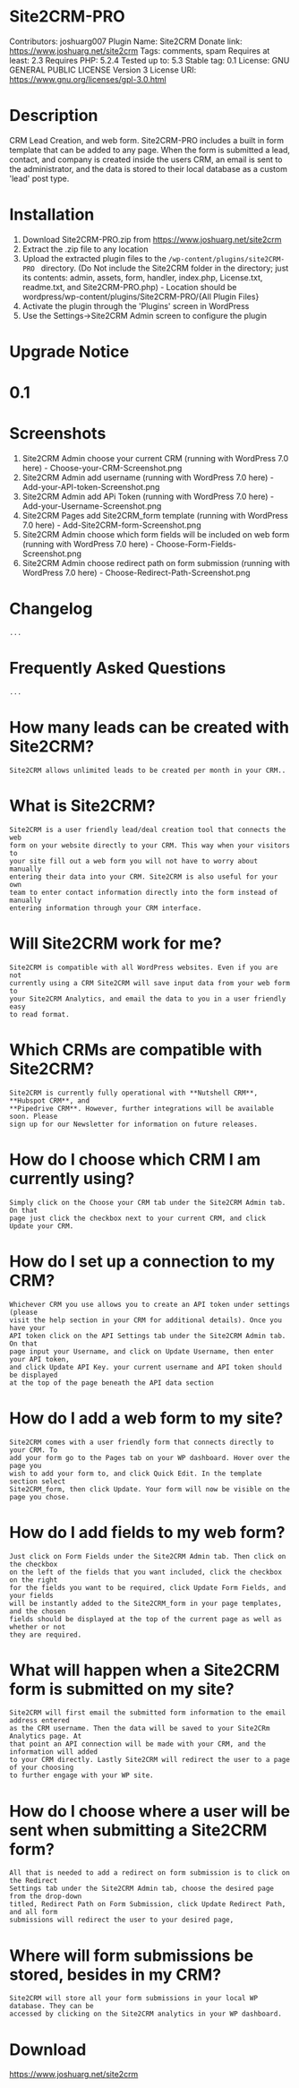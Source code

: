 #  Site2CRM-PRO
Contributors: joshuarg007
Plugin Name: Site2CRM
Donate link: https://www.joshuarg.net/site2crm
Tags: comments, spam
Requires at least: 2.3
Requires PHP: 5.2.4
Tested up to: 5.3
Stable tag: 0.1
License: GNU GENERAL PUBLIC LICENSE Version 3
License URI: https://www.gnu.org/licenses/gpl-3.0.html

#  Description
CRM Lead Creation, and web form. Site2CRM-PRO includes a built in form template that can be added to any page. When the form is submitted a lead, contact, and company is created inside the users CRM, an email is sent to the administrator, and the data is stored to their local database as a custom 'lead' post type.

# Installation
1. Download Site2CRM-PRO.zip from https://www.joshuarg.net/site2crm
2. Extract the .zip file to any location
3. Upload the extracted plugin files to the `/wp-content/plugins/site2CRM-PRO ` directory. (Do Not include the Site2CRM folder in the directory; just its contents: admin, assets, form, handler, index.php, License.txt, readme.txt, and Site2CRM-PRO.php) - Location should be wordpress/wp-content/plugins/Site2CRM-PRO/{All Plugin Files}
4. Activate the plugin through the 'Plugins' screen in WordPress
5. Use the Settings->Site2CRM Admin screen to configure the plugin

#  Upgrade Notice
#  0.1 # 

#  Screenshots 
1. Site2CRM Admin choose your current CRM (running with WordPress 7.0 here) - Choose-your-CRM-Screenshot.png
2. Site2CRM Admin add username (running with WordPress 7.0 here) - Add-your-API-token-Screenshot.png
3. Site2CRM Admin add APi Token (running with WordPress 7.0 here) - Add-your-Username-Screenshot.png
4. Site2CRM Pages add Site2CRM_form template (running with WordPress 7.0 here) - Add-Site2CRM-form-Screenshot.png
5. Site2CRM Admin choose which form fields will be included on web form (running with WordPress 7.0 here) - Choose-Form-Fields-Screenshot.png
6. Site2CRM Admin choose redirect path on form submission (running with WordPress 7.0 here) - Choose-Redirect-Path-Screenshot.png

#  Changelog
	...

#  Frequently Asked Questions 
	...
# How many leads can be created with Site2CRM?
    Site2CRM allows unlimited leads to be created per month in your CRM..
# What is Site2CRM?
    Site2CRM is a user friendly lead/deal creation tool that connects the web 
	form on your website directly to your CRM. This way when your visitors to 
	your site fill out a web form you will not have to worry about manually 
	entering their data into your CRM. Site2CRM is also useful for your own 
	team to enter contact information directly into the form instead of manually 
	entering information through your CRM interface.
# Will Site2CRM work for me?
    Site2CRM is compatible with all WordPress websites. Even if you are not 
	currently using a CRM Site2CRM will save input data from your web form to 
	your Site2CRM Analytics, and email the data to you in a user friendly easy 
	to read format.
# Which CRMs are compatible with Site2CRM?
    Site2CRM is currently fully operational with **Nutshell CRM**, **Hubspot CRM**, and 
	**Pipedrive CRM**. However, further integrations will be available soon. Please 
	sign up for our Newsletter for information on future releases.
# How do I choose which CRM I am currently using?
    Simply click on the Choose your CRM tab under the Site2CRM Admin tab. On that 
	page just click the checkbox next to your current CRM, and click Update your CRM.
# How do I set up a connection to my CRM?
    Whichever CRM you use allows you to create an API token under settings (please 
	visit the help section in your CRM for additional details). Once you have your 
	API token click on the API Settings tab under the Site2CRM Admin tab. On that 
	page input your Username, and click on Update Username, then enter your API token, 
	and click Update API Key. your current username and API token should be displayed 
	at the top of the page beneath the API data section
# How do I add a web form to my site?
    Site2CRM comes with a user friendly form that connects directly to your CRM. To 
	add your form go to the Pages tab on your WP dashboard. Hover over the page you 
	wish to add your form to, and click Quick Edit. In the template section select 
	Site2CRM_form, then click Update. Your form will now be visible on the page you chose.
# How do I add fields to my web form?
    Just click on Form Fields under the Site2CRM Admin tab. Then click on the checkbox 
	on the left of the fields that you want included, click the checkbox on the right 
	for the fields you want to be required, click Update Form Fields, and your fields 
	will be instantly added to the Site2CRM_form in your page templates, and the chosen 
	fields should be displayed at the top of the current page as well as whether or not 
	they are required.
# What will happen when a Site2CRM form is submitted on my site?
    Site2CRM will first email the submitted form information to the email address entered 
	as the CRM username. Then the data will be saved to your Site2CRm Analytics page. At 
	that point an API connection will be made with your CRM, and the information will added 
	to your CRM directly. Lastly Site2CRM will redirect the user to a page of your choosing 
	to further engage with your WP site.
# How do I choose where a user will be sent when submitting a Site2CRM form?
    All that is needed to add a redirect on form submission is to click on the Redirect 
	Settings tab under the Site2CRM Admin tab, choose the desired page from the drop-down 
	titled, Redirect Path on Form Submission, click Update Redirect Path, and all form 
	submissions will redirect the user to your desired page,
# Where will form submissions be stored, besides in my CRM?
    Site2CRM will store all your form submissions in your local WP database. They can be 
	accessed by clicking on the Site2CRM analytics in your WP dashboard.

#  Download
https://www.joshuarg.net/site2crm
